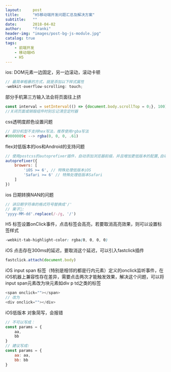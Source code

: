 ```yaml
---
layout:     post
title:      "H5移动端开发问题汇总及解决方案"
subtitle:   ""
date:       2018-04-02
author:     "franki"
header-img: "images/post-bg-js-module.jpg"
catalog: true
tags:
    - 前端开发
    - 移动端H5
    - H5
---
```


ios: DOM元素一边固定，另一边滚动，滚动卡顿

```js
// 最简单粗暴的方式，就是添加以下样式属性
-webkit-overflow-scrolling: touch;
```

部分手机第三方输入法会将页面往上挤

```js
const interval = setInterval(() => {document.body.scrollTop = 0;}, 100)
//关闭页面或销毁组件时别忘记清空定时器
```

css透明度颜色设置问题

```js
// 部分机型不支持hex写法，推荐使用rgba写法
#0000009c --> rgba(0, 0, 0, .61)
```

flex对低版本的ios和Android的支持问题

```js
// 使用postcss的autoprefixer插件，自动添加浏览器前缀，并且增加更低版本的配置,自动添加flex老版本的属性和写法
autoprefixer({
    browers: [
        'iOS >= 6', // 特殊处理低版本iOS
        'Safari >= 6' // 特殊处理低版本Safari
    ]
})
```

ios 日期转换NAN的问题

```js
// 讲日期字符串的格式符号替换成'/'
// 栗子🌰:
'yyyy-MM-dd'.replace(/-/g, '/')
```

H5 标签设置onClick事件，点击标签会高亮，若要取消高亮效果，则可以设置标签样式

```css
-webkit-tab-highlight-color: rgba(0, 0, 0, 0)
```

iOS 点击存在300ms的延迟，要取消这个延迟，可以引入fastclick插件

```js
fastclick.attach(document.body)
```

iOS input span 标签（特别是相邻的都是行内元素）定义的onclick监听事件，在iOS机器上兼容性存在差异，需要点击两次才能触发效果，解决这个问题，可以将input span元素改为块元素如div p td之类的标签

```js
<span onclick=""></span>
// 改为
<div onclick=""></div>
```

iOS低版本 对象简写，会报错

```js
// 不可以写成：
const params = {
    aa,
    bb
}
// 建议写成:
const params = {
    aa: aa,
    bb: bb
}
```
